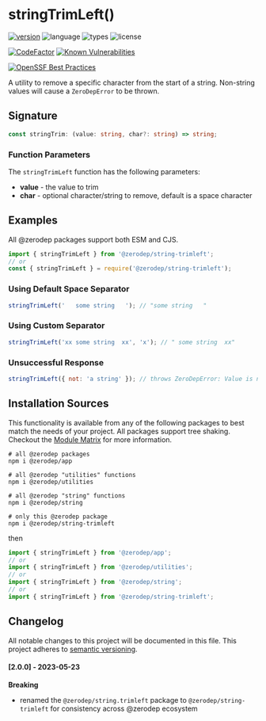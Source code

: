 # stringTrimLeft()

[![version](https://img.shields.io/npm/v/@zerodep/string-trimleft?style=flat-square&color=blue)](https://www.npmjs.com/package/@zerodep/string-trimleft)
![language](https://img.shields.io/badge/typescript-100%25-blue?style=flat-square)
![types](https://img.shields.io/badge/types-included-blue?style=flat-square)
![license](https://img.shields.io/github/license/cdepage/zerodep?color=blue&style=flat-square)

[![CodeFactor](https://www.codefactor.io/repository/github/cdepage/zerodep/badge)](https://www.codefactor.io/repository/github/cdepage/zerodep)
[![Known Vulnerabilities](https://snyk.io/test/github/cdepage/zerodep/badge.svg)](https://snyk.io/test/github/cdepage/zerodep)

[![OpenSSF Best Practices](https://www.bestpractices.dev/projects/9225/badge)](https://www.bestpractices.dev/projects/9225)

A utility to remove a specific character from the start of a string. Non-string values will cause a `ZeroDepError` to be thrown.

## Signature

```typescript
const stringTrim: (value: string, char?: string) => string;
```

### Function Parameters

The `stringTrimLeft` function has the following parameters:

- **value** - the value to trim
- **char** - optional character/string to remove, default is a space character

## Examples

All @zerodep packages support both ESM and CJS.

```javascript
import { stringTrimLeft } from '@zerodep/string-trimleft';
// or
const { stringTrimLeft } = require('@zerodep/string-trimleft');
```

### Using Default Space Separator

```javascript
stringTrimLeft('   some string   '); // "some string   "
```

### Using Custom Separator

```javascript
stringTrimLeft('xx some string  xx', 'x'); // " some string  xx"
```

### Unsuccessful Response

```javascript
stringTrimLeft({ not: 'a string' }); // throws ZeroDepError: Value is not a string
```

## Installation Sources

This functionality is available from any of the following packages to best match the needs of your project. All packages support tree shaking. Checkout the [Module Matrix](/) for more information.

```shell
# all @zerodep packages
npm i @zerodep/app

# all @zerodep "utilities" functions
npm i @zerodep/utilities

# all @zerodep "string" functions
npm i @zerodep/string

# only this @zerodep package
npm i @zerodep/string-trimleft
```

then

```javascript
import { stringTrimLeft } from '@zerodep/app';
// or
import { stringTrimLeft } from '@zerodep/utilities';
// or
import { stringTrimLeft } from '@zerodep/string';
// or
import { stringTrimLeft } from '@zerodep/string-trimleft';
```

## Changelog

All notable changes to this project will be documented in this file. This project adheres to [semantic versioning](https://semver.org/spec/v2.0.0.html).

#### [2.0.0] - 2023-05-23

**Breaking**

- renamed the `@zerodep/string.trimleft` package to `@zerodep/string-trimleft` for consistency across @zerodep ecosystem
